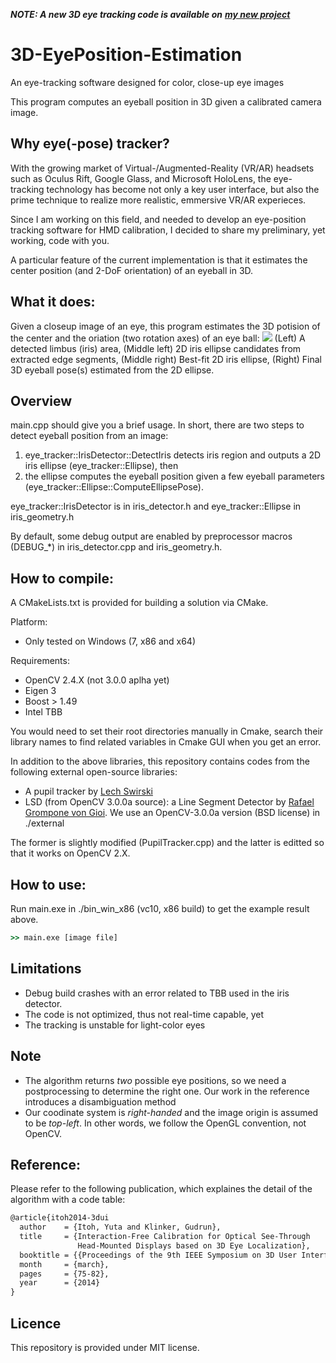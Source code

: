 
***NOTE: A new 3D eye tracking code is available on*** [***my new project***](https://github.com/YutaItoh/3D-Eye-Tracker/blob/master/README.md)

3D-EyePosition-Estimation
=========================

An eye-tracking software designed for  color, close-up eye images

This program computes an eyeball position in 3D given a calibrated camera image.

## Why eye(-pose) tracker?
With the growing market of Virtual-/Augmented-Reality (VR/AR) headsets such as Oculus Rift, Google Glass, and Microsoft HoloLens, the eye-tracking technology has become not only a key user interface, but also the prime technique to realize more realistic, emmersive VR/AR experieces.

Since I am working on this field, and needed to develop an eye-position tracking software for HMD calibration, 
I decided to share my preliminary, yet working, code with you.

A particular feature of the current implementation is that it estimates the center position (and 2-DoF orientation) of an eyeball in 3D.

## What it does:
Given a closeup image of an eye, this program estimates 
the 3D potision of the center and the oriation (two rotation axes) of an eye ball:
![](https://cloud.githubusercontent.com/assets/7195124/5328538/902631b8-7d83-11e4-95bf-192203a4115c.png)
(Left) A detected limbus (iris) area, (Middle left) 2D iris ellipse candidates from extracted edge segments, (Middle right) Best-fit 2D iris ellipse, (Right) Final 3D eyeball pose(s) estimated from the 2D ellipse.

## Overview
 main.cpp should give you a brief usage.
 In short, there are two steps to detect eyeball position from an image:
 1. eye_tracker::IrisDetector::DetectIris detects iris region and outputs a 2D iris ellipse (eye_tracker::Ellipse), then
 2. the ellipse computes the eyeball position given a few eyeball parameters (eye_tracker::Ellipse::ComputeEllipsePose).
 
 eye_tracker::IrisDetector is in iris_detector.h and eye_tracker::Ellipse in iris_geometry.h

 By default, some debug output are enabled by preprocessor macros (DEBUG_*) in iris_detector.cpp and iris_geometry.h.

## How to compile:
A CMakeLists.txt is provided for building a solution via CMake.
 
Platform:
 - Only tested on Windows (7, x86 and x64)
 
Requirements:
 - OpenCV 2.4.X (not 3.0.0 aplha yet)
 - Eigen 3
 - Boost > 1.49
 - Intel TBB

You would need to set their root directories manually in Cmake, search their library names to find related variables in Cmake GUI when you get an error.

 In addition to the above libraries, this repository contains codes from the following external open-source libraries:
 - A pupil tracker by <a href="http://www.cl.cam.ac.uk/research/rainbow/projects/pupiltracking/">Lech Swirski</a>
 - LSD (from OpenCV 3.0.0a source): a Line Segment Detector by <a href="http://www.ipol.im/pub/art/2012/gjmr-lsd/">Rafael Grompone von Gioi</a>. We use an OpenCV-3.0.0a version (BSD license)
 in ./external

The former is slightly modified (PupilTracker.cpp) and the latter is editted so that it works on OpenCV 2.X.
 
## How to use:
 Run main.exe in ./bin_win_x86 (vc10, x86 build) to get the example result above.
```cmd
>> main.exe [image file]
```

## Limitations
- Debug build crashes with an error related to TBB used in the iris detector.
- The code is not optimized, thus not real-time capable, yet
- The tracking is unstable for light-color eyes

## Note
- The algorithm returns *two* possible eye positions, so we need a postprocessing to determine the right one. Our work in the reference introduces a disambiguation method
- Our coodinate system is *right-handed* and the image origin is assumed to be *top-left*. In other words, we follow the OpenGL convention, not OpenCV.


## Reference:
Please refer to the following publication, which explaines the detail of the algorithm with a code table:
```latex
@article{itoh2014-3dui
  author    = {Itoh, Yuta and Klinker, Gudrun},
  title     = {Interaction-Free Calibration for Optical See-Through 
               Head-Mounted Displays based on 3D Eye Localization},
  booktitle = {{Proceedings of the 9th IEEE Symposium on 3D User Interfaces (3D UI)}},
  month     = {march},
  pages     = {75-82},
  year      = {2014}
}
```

## Licence
This repository is provided under MIT license.
